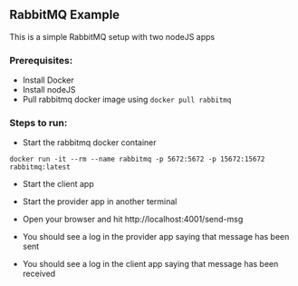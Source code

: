 ## RabbitMQ Example

This is a simple RabbitMQ setup with two nodeJS apps

### Prerequisites:

- Install Docker
- Install nodeJS
- Pull rabbitmq docker image using `docker pull rabbitmq`

### Steps to run:

- Start the rabbitmq docker container
```
docker run -it --rm --name rabbitmq -p 5672:5672 -p 15672:15672 rabbitmq:latest
```
- Start the client app

- Start the provider app in another terminal

- Open your browser and hit http://localhost:4001/send-msg

- You should see a log in the provider app saying that message has been sent

- You should see a log in the client app saying that message has been received
